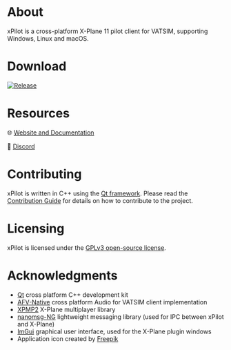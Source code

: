 # About
xPilot is a cross-platform X-Plane 11 pilot client for VATSIM, supporting Windows, Linux and macOS.

# Download
[![Release](https://img.shields.io/github/v/release/xpilot-project/xpilot?include_prereleases&style=for-the-badge)][1]

[1]: https://github.com/xpilot-project/xpilot/releases/latest

# Resources
:globe_with_meridians: [Website and Documentation](https://beta.xpilot-project.org)

:wave: [Discord](https://vats.im/xpilot-discord)

# Contributing
xPilot is written in C++ using the [Qt framework](https://www.qt.io/). Please read the [Contribution Guide](CONTRIBUTING.md) for details on how to contribute to the project.

# Licensing
xPilot is licensed under the [GPLv3 open-source license](LICENSE).

# Acknowledgments
* [Qt](https://www.qt.io) cross platform C++ development kit
* [AFV-Native](https://github.com/xsquawkbox/AFV-Native) cross platform Audio for VATSIM client implementation
* [XPMP2](https://github.com/TwinFan/XPMP2) X-Plane multiplayer library
* [nanomsg-NG](https://nng.nanomsg.org/) lightweight messaging library (used for IPC between xPilot and X-Plane)
* [ImGui](https://github.com/ocornut/imgui) graphical user interface, used for the X-Plane plugin windows
* Application icon created by [Freepik](https://www.flaticon.com/authors/freepik)
